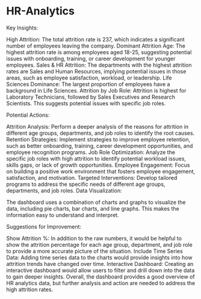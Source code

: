 # HR-Analytics
Key Insights:

High Attrition: The total attrition rate is 237, which indicates a significant number of employees leaving the company.
Dominant Attrition Age: The highest attrition rate is among employees aged 18-25, suggesting potential issues with onboarding, training, or career development for younger employees.
Sales & HR Attrition: The departments with the highest attrition rates are Sales and Human Resources, implying potential issues in those areas, such as employee satisfaction, workload, or leadership.
Life Sciences Dominance: The largest proportion of employees have a background in Life Sciences.
Attrition by Job Role: Attrition is highest for Laboratory Technicians, followed by Sales Executives and Research Scientists. This suggests potential issues with specific job roles.

Potential Actions:

Attrition Analysis: Perform a deeper analysis of the reasons for attrition in different age groups, departments, and job roles to identify the root causes.
Retention Strategies: Implement strategies to improve employee retention, such as better onboarding, training, career development opportunities, and employee recognition programs.
Job Role Optimization: Analyze the specific job roles with high attrition to identify potential workload issues, skills gaps, or lack of growth opportunities.
Employee Engagement: Focus on building a positive work environment that fosters employee engagement, satisfaction, and motivation.
Targeted Interventions: Develop tailored programs to address the specific needs of different age groups, departments, and job roles.
Data Visualization:

The dashboard uses a combination of charts and graphs to visualize the data, including pie charts, bar charts, and line graphs. This makes the information easy to understand and interpret.

Suggestions for Improvement:

Show Attrition %: In addition to the raw numbers, it would be helpful to show the attrition percentage for each age group, department, and job role to provide a more accurate picture of the situation.
Include Time Series Data: Adding time series data to the charts would provide insights into how attrition trends have changed over time.
Interactive Dashboard: Creating an interactive dashboard would allow users to filter and drill down into the data to gain deeper insights.
Overall, the dashboard provides a good overview of HR analytics data, but further analysis and action are needed to address the high attrition rates.

